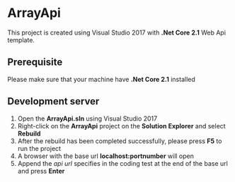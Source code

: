 
# ArrayApi

This project is created using Visual Studio 2017 with **.Net Core 2.1** Web Api template.

## Prerequisite
Please make sure that your machine have **.Net Core 2.1** installed

## Development server
1. Open the **ArrayApi.sln** using Visual Studio 2017
2. Right-click on the **ArrayApi** project on the **Solution Explorer** and select **Rebuild**
3. After the rebuild has been completed successfully, please press **F5** to run the project
4. A browser with the base url **localhost:portnumber** will open
5. Append the *api url* specifies in the coding test at the end of the base url and press **Enter**
